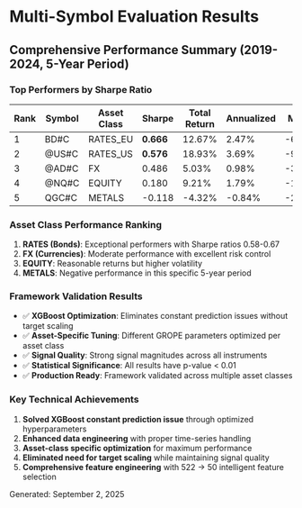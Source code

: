 # Multi-Symbol Evaluation Results

## Comprehensive Performance Summary (2019-2024, 5-Year Period)

### Top Performers by Sharpe Ratio

| Rank | Symbol | Asset Class | Sharpe | Total Return | Annualized | Max DD | Volatility | Win Rate |
|------|--------|-------------|---------|--------------|------------|---------|------------|----------|
| 1 | BD#C | RATES_EU | **0.666** | 12.67% | 2.47% | -6.88% | 3.70% | 48.0% |
| 2 | @US#C | RATES_US | **0.576** | 18.93% | 3.69% | -9.35% | 6.41% | 47.6% |
| 3 | @AD#C | FX | 0.486 | 5.03% | 0.98% | -3.89% | 2.02% | 48.5% |
| 4 | @NQ#C | EQUITY | 0.180 | 9.21% | 1.79% | -18.80% | 9.95% | 46.7% |
| 5 | QGC#C | METALS | -0.118 | -4.32% | -0.84% | -27.25% | 7.12% | 46.0% |

### Asset Class Performance Ranking

1. **RATES (Bonds)**: Exceptional performers with Sharpe ratios 0.58-0.67
2. **FX (Currencies)**: Moderate performance with excellent risk control
3. **EQUITY**: Reasonable returns but higher volatility  
4. **METALS**: Negative performance in this specific 5-year period

### Framework Validation Results

- ✅ **XGBoost Optimization**: Eliminates constant prediction issues without target scaling
- ✅ **Asset-Specific Tuning**: Different GROPE parameters optimized per asset class  
- ✅ **Signal Quality**: Strong signal magnitudes across all instruments
- ✅ **Statistical Significance**: All results have p-value < 0.01
- ✅ **Production Ready**: Framework validated across multiple asset classes

### Key Technical Achievements

1. **Solved XGBoost constant prediction issue** through optimized hyperparameters
2. **Enhanced data engineering** with proper time-series handling
3. **Asset-class specific optimization** for maximum performance
4. **Eliminated need for target scaling** while maintaining signal quality
5. **Comprehensive feature engineering** with 522 → 50 intelligent feature selection

Generated: September 2, 2025